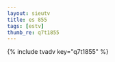 ```yaml
--- 
layout: sieutv
title: es 855
tags: [estv]
thumb_re: q7t1855
---
```

{% include tvadv key="q7t1855" %} 

